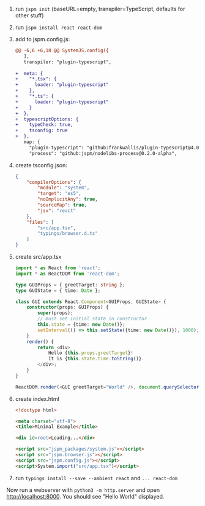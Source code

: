 1. run `jspm init` (baseURL=empty, transpiler=TypeScript, defaults for other stuff)
2. run `jspm install react react-dom`
3. add to jspm.config.js:

	```diff
	@@ -6,6 +6,18 @@ SystemJS.config({
	   ],
	   transpiler: "plugin-typescript",
	 
	+  meta: {
	+    "*.tsx": {
	+      loader: "plugin-typescript"
	+    },
	+    "*.ts": {
	+      loader: "plugin-typescript"
	+    }
	+  },
	+  typescriptOptions: {
	+    typeCheck: true,
	+    tsconfig: true
	+  },
	   map: {
		 "plugin-typescript": "github:frankwallis/plugin-typescript@4.0.1",
		 "process": "github:jspm/nodelibs-process@0.2.0-alpha",
	```
4. create tsconfig.json:

	```json
	{
		"compilerOptions": {
			"module": "system",
			"target": "es5",
			"noImplicitAny": true,
			"sourceMap": true,
			"jsx": "react"
		},
		"files": [
			"src/app.tsx",
			"typings/browser.d.ts"
		]
	}
	```
5. create src/app.tsx
	```typescript
	import * as React from 'react';
	import * as ReactDOM from 'react-dom';

	type GUIProps = { greetTarget: string };
	type GUIState = { time: Date };

	class GUI extends React.Component<GUIProps, GUIState> {
		constructor(props: GUIProps) {
			super(props);
			// must set initial state in constructor
			this.state = {time: new Date()};
			setInterval(() => this.setState({time: new Date()}), 1000);
		}
		render() {
			return <div>
				Hello {this.props.greetTarget}!
				It is {this.state.time.toString()}.
			</div>;
		}
	}

	ReactDOM.render(<GUI greetTarget="World" />, document.querySelector("#root"));
	```
6. create index.html
	```html
	<!doctype html>

	<meta charset="utf-8">
	<title>Minimal Example</title>

	<div id=root>Loading...</div>

	<script src="jspm_packages/system.js"></script>
	<script src="jspm.browser.js"></script>
	<script src="jspm.config.js"></script>
	<script>System.import("src/app.tsx")</script>
	```
7. run `typings install --save --ambient react` and `... react-dom`

Now run a webserver with `python3 -m http.server` and open <http://localhost:8000>. You should see "Hello World" displayed.
